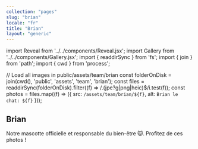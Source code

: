 ```yaml
---
collection: "pages"
slug: "brian"
locale: "fr"
title: "Brian"
layout: "generic"
---
```


import Reveal from '../../components/Reveal.jsx';
import Gallery from '../../components/Gallery.jsx';
import { readdirSync } from 'fs';
import { join } from 'path';
import { cwd } from 'process';

// Load all images in public/assets/team/brian
const folderOnDisk = join(cwd(), 'public', 'assets', 'team', 'brian');
const files = readdirSync(folderOnDisk).filter((f) => /\.(jpe?g|png|heic)$/i.test(f));
const photos = files.map((f) => ({ src: `/assets/team/brian/${f}`, alt: `Brian le chat: ${f}` }));

<Reveal client:load>
  <section class="py-20 text-center">
    <h1 class="text-5xl font-bold">Brian</h1>
    <p class="mt-4 mx-auto max-w-2xl">
      Notre mascotte officielle et responsable du bien-être 🐱. Profitez de ces photos !
    </p>
    <Gallery slides={photos} client:load />
  </section>
</Reveal>